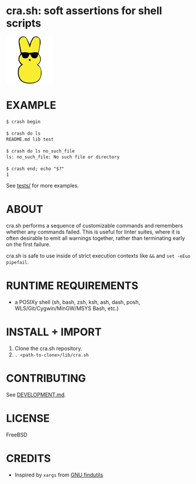 # cra.sh: soft assertions for shell scripts

![bun](https://raw.githubusercontent.com/mcandre/cra.sh/master/crash.png)

# EXAMPLE

```console
$ crash begin

$ crash do ls
README.md lib test

$ crash do ls no_such_file
ls: no_such_file: No such file or directory

$ crash end; echo "$?"
1
```

See [tests/](tests) for more examples.

# ABOUT

cra.sh performs a sequence of customizable commands and remembers whether any commands failed. This is useful for linter suites, where it is often desirable to emit all warnings together, rather than terminating early on the first failure.

cra.sh is safe to use inside of strict execution contexts like `&&` and `set -eEuo pipefail`.

# RUNTIME REQUIREMENTS

* a POSIXy shell (sh, bash, zsh, ksh, ash, dash, posh, WLS/Git/Cygwin/MinGW/MSYS Bash, etc.)

# INSTALL + IMPORT

1. Clone the cra.sh repository.
2. `. <path-to-clone>/lib/cra.sh`

# CONTRIBUTING

See [DEVELOPMENT.md](DEVELOPMENT.md).

# LICENSE

FreeBSD

# CREDITS

* Inspired by `xargs` from [GNU findutils](https://www.gnu.org/software/findutils/)
